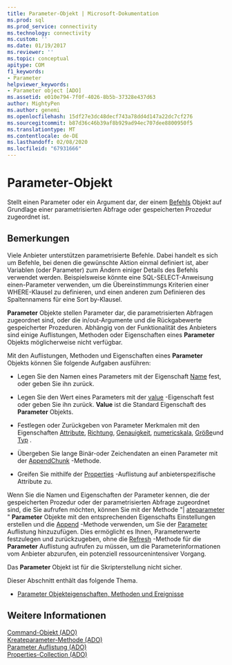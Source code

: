```yaml
---
title: Parameter-Objekt | Microsoft-Dokumentation
ms.prod: sql
ms.prod_service: connectivity
ms.technology: connectivity
ms.custom: ''
ms.date: 01/19/2017
ms.reviewer: ''
ms.topic: conceptual
apitype: COM
f1_keywords:
- Parameter
helpviewer_keywords:
- Parameter object [ADO]
ms.assetid: e010e794-7f0f-4026-8b5b-37328e437d63
author: MightyPen
ms.author: genemi
ms.openlocfilehash: 15df27e3dc48decf743a78dd4d147a22dc7cf276
ms.sourcegitcommit: b87d36c46b39af8b929ad94ec707dee8800950f5
ms.translationtype: MT
ms.contentlocale: de-DE
ms.lasthandoff: 02/08/2020
ms.locfileid: "67931666"
---
```

# <a name="parameter-object"></a>Parameter-Objekt
Stellt einen Parameter oder ein Argument dar, der einem [Befehls](../../../ado/reference/ado-api/command-object-ado.md) Objekt auf Grundlage einer parametrisierten Abfrage oder gespeicherten Prozedur zugeordnet ist.  
  
## <a name="remarks"></a>Bemerkungen  
 Viele Anbieter unterstützen parametrisierte Befehle. Dabei handelt es sich um Befehle, bei denen die gewünschte Aktion einmal definiert ist, aber Variablen (oder Parameter) zum Ändern einiger Details des Befehls verwendet werden. Beispielsweise könnte eine SQL-SELECT-Anweisung einen-Parameter verwenden, um die Übereinstimmungs Kriterien einer WHERE-Klausel zu definieren, und einen anderen zum Definieren des Spaltennamens für eine Sort by-Klausel.  
  
 **Parameter** Objekte stellen Parameter dar, die parametrisierten Abfragen zugeordnet sind, oder die in/out-Argumente und die Rückgabewerte gespeicherter Prozeduren. Abhängig von der Funktionalität des Anbieters sind einige Auflistungen, Methoden oder Eigenschaften eines **Parameter** Objekts möglicherweise nicht verfügbar.  
  
 Mit den Auflistungen, Methoden und Eigenschaften eines **Parameter** Objekts können Sie folgende Aufgaben ausführen:  
  
-   Legen Sie den Namen eines Parameters mit der Eigenschaft [Name](../../../ado/reference/ado-api/name-property-ado.md) fest, oder geben Sie ihn zurück.  
  
-   Legen Sie den Wert eines Parameters mit der [value](../../../ado/reference/ado-api/value-property-ado.md) -Eigenschaft fest oder geben Sie ihn zurück. **Value** ist die Standard Eigenschaft des **Parameter** Objekts.  
  
-   Festlegen oder Zurückgeben von Parameter Merkmalen mit den Eigenschaften [Attribute](../../../ado/reference/ado-api/attributes-property-ado.md), [Richtung](../../../ado/reference/ado-api/direction-property.md), [Genauigkeit](../../../ado/reference/ado-api/precision-property-ado.md), [numericskala](../../../ado/reference/ado-api/numericscale-property-ado.md), [Größe](../../../ado/reference/ado-api/size-property-ado-parameter.md)und [Typ](../../../ado/reference/ado-api/type-property-ado.md) .  
  
-   Übergeben Sie lange Binär-oder Zeichendaten an einen Parameter mit der [AppendChunk](../../../ado/reference/ado-api/appendchunk-method-ado.md) -Methode.  
  
-   Greifen Sie mithilfe der [Properties](../../../ado/reference/ado-api/properties-collection-ado.md) -Auflistung auf anbieterspezifische Attribute zu.  
  
 Wenn Sie die Namen und Eigenschaften der Parameter kennen, die der gespeicherten Prozedur oder der parametrisierten Abfrage zugeordnet sind, die Sie aufrufen möchten, können Sie mit der Methode "| [ateparameter](../../../ado/reference/ado-api/createparameter-method-ado.md) " **Parameter** Objekte mit den entsprechenden Eigenschafts Einstellungen erstellen und die [Append](../../../ado/reference/ado-api/append-method-ado.md) -Methode verwenden, um Sie der [Parameter](../../../ado/reference/ado-api/parameters-collection-ado.md) Auflistung hinzuzufügen. Dies ermöglicht es Ihnen, Parameterwerte festzulegen und zurückzugeben, ohne die [Refresh](../../../ado/reference/ado-api/refresh-method-ado.md) -Methode für die **Parameter** Auflistung aufrufen zu müssen, um die Parameterinformationen vom Anbieter abzurufen, ein potenziell ressourcenintensiver Vorgang.  
  
 Das **Parameter** Objekt ist für die Skripterstellung nicht sicher.  
  
 Dieser Abschnitt enthält das folgende Thema.  
  
-   [Parameter Objekteigenschaften, Methoden und Ereignisse](../../../ado/reference/ado-api/parameter-object-properties-methods-and-events.md)  
  
## <a name="see-also"></a>Weitere Informationen  
 [Command-Objekt (ADO)](../../../ado/reference/ado-api/command-object-ado.md)   
 [Kreateparameter-Methode (ADO)](../../../ado/reference/ado-api/createparameter-method-ado.md)   
 [Parameter Auflistung (ADO)](../../../ado/reference/ado-api/parameters-collection-ado.md)   
 [Properties-Collection (ADO)](../../../ado/reference/ado-api/properties-collection-ado.md)
